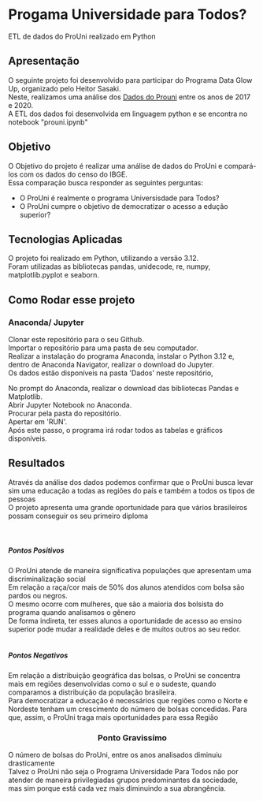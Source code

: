 # Progama Universidade para Todos? 
ETL de dados do ProUni realizado em Python


 ## Apresentação

O seguinte projeto foi desenvolvido para participar do Programa Data Glow Up, organizado pelo Heitor Sasaki. <br>
Neste, realizamos uma análise dos [Dados do Prouni](https://dadosabertos.mec.gov.br/prouni) entre os anos de 2017 e 2020. <br>
A ETL dos dados foi desenvolvida em linguagem python e se encontra no notebook "prouni.ipynb"

 ## Objetivo
 O Objetivo do projeto é realizar uma análise de dados do ProUni e compará-los com os dados do censo do IBGE. <br>
 Essa comparação busca responder as seguintes perguntas:
 - O ProUni é realmente o programa Universisdade para Todos?
 - O ProUni cumpre o objetivo de democratizar o acesso a edução superior?

 ## Tecnologias Aplicadas
 O projeto foi realizado em Python, utilizando a versão 3.12. <br>
 Foram utilizadas as bibliotecas pandas, unidecode, re, numpy, matplotlib.pyplot e seaborn.<br>


## Como Rodar esse projeto

### Anaconda/ Jupyter
Clonar este repositório para o seu Github.<br>
Importar o repositório para uma pasta de seu computador.<br>
Realizar a instalação do programa Anaconda, instalar o Python 3.12 e, dentro de Anaconda Navigator, realizar o download do Jupyter.<br>
Os dados estão disponíveis na pasta 'Dados' neste repositório, 

No prompt do Anaconda, realizar o download das bibliotecas Pandas e Matplotlib.<br>
Abrir Jupyter Notebook no Anaconda.<br>
Procurar pela pasta do repositório.<br>
Apertar em 'RUN'.<br>
Após este passo, o programa irá rodar todos as tabelas e gráficos disponíveis.<br>

## Resultados

Através da análise dos dados podemos confirmar que o ProUni busca levar sim uma educação a todas as regiões do país e também a todos os tipos de pessoas <br>
O projeto apresenta uma grande oportunidade para que vários brasileiros possam conseguir os seu primeiro diploma <br>
<br><br>
##### Pontos Positivos
O ProUni atende de maneira significativa populações que apresentam uma discriminalização social <br>
Em relação a raça/cor mais de 50% dos alunos atendidos com bolsa são pardos ou negros. <br>
O mesmo ocorre com mulheres, que são a maioria dos bolsista do programa quando analisamos o gênero <br>
De forma indireta, ter esses alunos a oportunidade de acesso ao ensino superior pode mudar a realidade deles e de muitos outros ao seu redor. 
<br><br>
##### Pontos Negativos
Em relação a distribuição geográfica das bolsas, o ProUni se concentra mais em regiões desenvolvidas como o sul e o sudeste, quando comparamos a distribuição da população brasileira.<br>
Para democratizar a educação é necessários que regiões como o Norte e Nordeste tenham um crescimento do número de bolsas concedidas. Para que, assim, o ProUni traga mais oportunidades para essa Região

<center><strong><h3>Ponto Gravissímo</h3></strong></center>
O número de bolsas do ProUni, entre os anos analisados diminuiu drasticamente<br>
Talvez o ProUni não seja o Programa Universidade Para Todos não por atender de maneira privilegiadas grupos predominantes da sociedade, <br>
mas sim porque está cada vez mais diminuindo a sua abrangência. 
